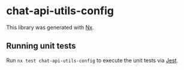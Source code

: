 # chat-api-utils-config

This library was generated with [Nx](https://nx.dev).

## Running unit tests

Run `nx test chat-api-utils-config` to execute the unit tests via [Jest](https://jestjs.io).
